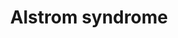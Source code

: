 ---
annotations:
- id: DOID:0050473
  parent: genetic disease
  type: Disease Ontology
  value: Alstrom syndrome
authors:
- MvanderPas
- Edmeesnijders
description: Alström syndrome
last-edited: 2022-03-01
organisms:
- Homo sapiens
redirect_from:
- /index.php/Pathway:WP5202
- /instance/WP5202
revision: null
schema-jsonld:
- '@context': https://schema.org/
  '@id': https://wikipathways.github.io/pathways/WP5202.html
  '@type': Dataset
  creator:
    '@type': Organization
    name: WikiPathways
  description: Alström syndrome
  keywords:
  - ACTN4
  - ALMS1
  - BLOC1S1
  - BLOC1S4
  - BLOC1S6
  - CEP19
  - CEP192
  - DNM3
  - DTNBP1
  - E2F4
  - GPR161
  - GPRASP2
  - HSPB11
  - IFT172
  - IFT27
  - IFT74
  - IFT81
  - MYO5B
  - NSFL1C
  - PIFO
  - PTCH1
  - RABL2A
  - RFX1
  - RFX2
  - RFX3
  - RILPL1
  - SMO
  - SNAPIN
  - STX5
  - TFDP2
  - TUBG1
  - VCP
  - VCPIP1
  license: CC0
  name: Alstrom syndrome
seo: CreativeWork
title: Alstrom syndrome
wpid: WP5202
---